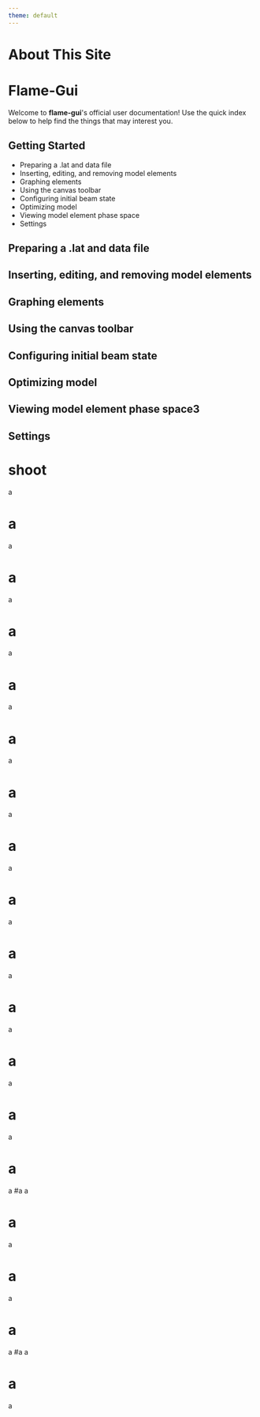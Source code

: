```yaml
---
theme: default
---
```

# About This Site


# Flame-Gui
Welcome to **flame-gui**'s official user documentation! Use the quick index below to help find the things that may interest you.
## Getting Started
- Preparing a .lat and data file
- Inserting, editing, and removing model elements
- Graphing elements
- Using the canvas toolbar
- Configuring initial beam state
- Optimizing model
- Viewing model element phase space
- Settings

## Preparing a .lat and data file

## Inserting, editing, and removing model elements

## Graphing elements

## Using the canvas toolbar

## Configuring initial beam state

## Optimizing model

## Viewing model element phase space3

## Settings











# shoot
a
# a
a
# a
a
# a
a
# a
a
# a
a
# a
a
# a
a
# a
a
# a
a
# a
a
# a
a
# a
a
# a
a
 #a
a
# a
a
# a
a
# a
a
 #a
a
# a
a
